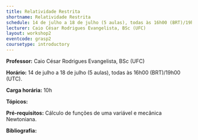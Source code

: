 ```yaml
---
title: Relatividade Restrita
shortname: Relatividade Restrita
schedule: 14 de julho a 18 de julho (5 aulas), todas às 16h00 (BRT)/19h00 (UTC)
lecturer: Caio César Rodrigues Evangelista, BSc (UFC)
layout: workshop2
eventcode: grasp2
coursetype: introductory
---
```


**Professor:** Caio César Rodrigues Evangelista, BSc (UFC)

**Horário:** 14 de julho a 18 de julho (5 aulas), todas às 16h00 (BRT)/19h00 (UTC). 

**Carga horária:** 10h

**Tópicos:** 

**Pré-requisitos:** Cálculo de funções de uma variável e mecânica Newtoniana.

**Bibliografia:**

